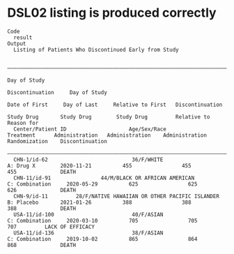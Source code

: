 # DSL02 listing is produced correctly

    Code
      result
    Output
      Listing of Patients Who Discontinued Early from Study
      
      ——————————————————————————————————————————————————————————————————————————————————————————————————————————————————————————————————————————————————————————————————————————————
                                                                                                                                Day of Study                                        
                                                                                                                               Discontinuation     Day of Study                     
                                                                                            Date of First     Day of Last     Relative to First   Discontinuation                   
                                                                                              Study Drug       Study Drug        Study Drug         Relative to        Reason for   
      Center/Patient ID                    Age/Sex/Race                      Treatment      Administration   Administration    Administration      Randomization    Discontinuation 
      ——————————————————————————————————————————————————————————————————————————————————————————————————————————————————————————————————————————————————————————————————————————————
      CHN-1/id-62                           36/F/WHITE                       A: Drug X        2020-11-21          455                455                455              DEATH      
      CHN-11/id-91                44/M/BLACK OR AFRICAN AMERICAN           C: Combination     2020-05-29          625                625                626              DEATH      
      CHN-9/id-11         28/F/NATIVE HAWAIIAN OR OTHER PACIFIC ISLANDER     B: Placebo       2021-01-26          388                388                388              DEATH      
      USA-11/id-100                         40/F/ASIAN                     C: Combination     2020-03-10          705                705                707         LACK OF EFFICACY
      USA-11/id-136                         38/F/ASIAN                     C: Combination     2019-10-02          865                864                868              DEATH      

